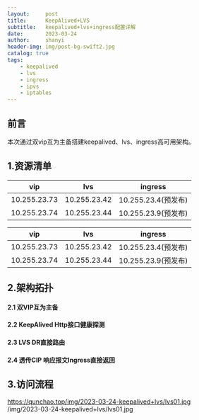 ```yaml
---
layout:     post
title:      KeepAlived+LVS
subtitle:   keepalived+lvs+ingress配置详解
date:       2023-03-24
author:     shanyi
header-img: img/post-bg-swift2.jpg
catalog: true
tags:
    - keepalived
    - lvs
    - ingress
    - ipvs
    - iptables
---
```


## 前言
本次通过双vip互为主备搭建keepalived、lvs、ingress高可用架构。

## 1.资源清单
| vip | lvs | ingress |       
| --- | --- | --- | 
| 10.255.23.73 | 10.255.23.42 | 10.255.23.4(预发布) |   
| 10.255.23.74 | 10.255.23.44 | 10.255.23.9(预发布) | 


| vip | lvs | ingress |
| --- | --- | --- | 
| 10.255.23.73 | 10.255.23.42 | 10.255.23.4(预发布) | 
| 10.255.23.74 | 10.255.23.44 | 10.255.23.9(预发布) | 

## 2.架构拓扑
#### 2.1 双VIP互为主备
#### 2.2 KeepAlived Http接口健康探测
#### 2.3 LVS DR直接路由
#### 2.4 透传CIP 响应报文Ingress直接返回

## 3.访问流程
https://qunchao.top/img/2023-03-24-keepalived+lvs/lvs01.jpg  
/img/2023-03-24-keepalived+lvs/lvs01.jpg   

